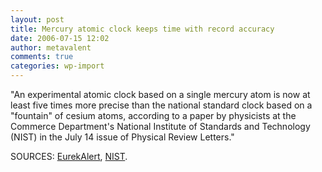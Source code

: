 ```yaml
---
layout: post
title: Mercury atomic clock keeps time with record accuracy
date: 2006-07-15 12:02
author: metavalent
comments: true
categories: wp-import
---
```

"An experimental atomic clock based on a single mercury atom is now at least five times more precise than the national standard clock based on a "fountain" of cesium atoms, according to a paper by physicists at the Commerce Department's National Institute of Standards and Technology (NIST) in the July 14 issue of Physical Review Letters."

SOURCES: <a href="http://www.eurekalert.org/pub_releases/2006-07/nios-mac071406.php">EurekAlert</a>, <a href="http://www.nist.gov/public_affairs/releases/mercury_atomic_clock.htm">NIST</a>.
